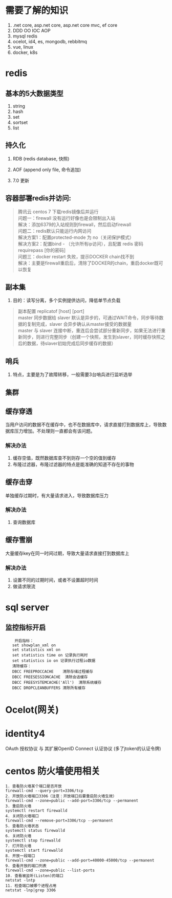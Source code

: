 # 需要了解的知识
1. .net core, asp.net core, asp.net core mvc, ef core
2. DDD OO IOC AOP
3. mysql redis
4. ocelot, id4, es, mongodb, rebbitmq
5. vue, linux
6. docker, k8s

# redis
## 基本的5大数据类型

1. string
2. hash
3. set
4. sortset
5. list

## 持久化

1. RDB (redis database, 快照) 

2. AOF (append only file, 命令追加)

3. 7.0 更新

## 容器部署redis并访问:

> 腾讯云 centos 7 下载redis镜像后并运行    
  问题一：firewall 没有运行好像也是会限制出入站  
  解决：添加6379的入站规则到firewall，然后启动firewall  
  问题二：redis默认只能运行内网访问  
  解决方案1：配置protected-mode 为 no（关闭保护模式）  
  解决方案2：配置bind *-* （允许所有ip访问），且配置 redis 密码 requirepass [你的密码]  
  问题三：docker restart 失败，提示DOCKER chain找不到  
  解决：主要是firewall重启后，清除了DOCKER的chain，重启docker既可以恢复

## 副本集

1. 目的：读写分离，多个实例提供访问，降低单节点负载
> 副本配置 replicatof [host] [port]  
  master 同步数据给 slaver 默认是异步的，可通过WAIT命令，同步等待数据的复制完成，slaver 会异步确认从master接受的数据量  
  master 与 slaver 连接中断，重连后会尝试部分重新同步，如果无法进行重新同步，则进行完整同步（创建一个快照，发生到slaver，同时缓存快照之后的数据，待slaver初始完成后同步缓存的数据）

## 哨兵

1. 特点，主要是为了故障转移，一般需要3台哨兵进行监听选举

## 集群

## 缓存穿透

当用户访问的数据不在缓存中，也不在数据库中，请求直接打到数据库上，导致数据库压力增加。不处理则一直都会有该问题。

### 解决办法
1. 缓存空值，既然数据库查不到则存一个空的值到缓存
2. 布隆过滤器，布隆过滤器的特点是能准确的知道不存在的事物

## 缓存击穿

单独缓存过期时，有大量请求进入，导致数据库压力

### 解决办法

1. 查询数据库

## 缓存雪崩

大量缓存key在同一时间过期，导致大量请求直接打到数据库上

### 解决办法

1. 设置不同的过期时间，或者不设置超时时间
2. 做请求限流

# sql server

## 监控指标开启
```
    开启指标：
   set showplan_xml on
   set statistics xml on
   set statistics time on 记录执行耗时
   set statistics io on 记录执行过程io数据
   清除缓存：
   DBCC FREEPROCCACHE    清除存储过程缓存
   DBCC FREESESSIONCACHE  清除会话缓存
   DBCC FREESYSTEMCACHE('All')  清除系统缓存
   DBCC DROPCLEANBUFFERS 清除所有缓存
```
# Ocelot(网关)

# identity4
OAuth 授权协议 与 其扩展OpenID Connect 认证协议 (多了jtoken的认证令牌)


# centos 防火墙使用相关
```
1. 查看防火墙某个端口是否开放
firewall-cmd --query-port=3306/tcp
2. 开放防火墙端口3306（注意：开放端口后要重启防火墙生效）
firewall-cmd --zone=public --add-port=3306/tcp --permanent
3. 重启防火墙
systemctl restart firewalld
4. 关闭防火墙端口
firewall-cmd --remove-port=3306/tcp --permanent
5. 查看防火墙状态
systemctl status firewalld
6. 关闭防火墙
systemctl stop firewalld
7. 打开防火墙
systemctl start firewalld
8. 开放一段端口
firewall-cmd --zone=public --add-port=40000-45000/tcp --permanent
9. 查看开放的端口列表
firewall-cmd --zone=public --list-ports
10. 查看被监听(Listen)的端口
netstat -lntp
11. 检查端口被哪个进程占用
netstat -lnp|grep 3306
```

